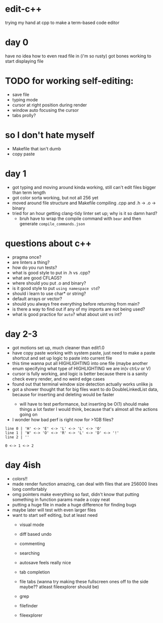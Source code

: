 # edit-c++
trying my hand at cpp to make a term-based code editor

# day 0
have no idea how to even read file in (i'm so rusty)
got bones working to start displaying file

# TODO for working self-editing:
- save file
- typing mode
- cursor at right position during render
- window auto focusing the cursor
- tabs prolly?

# so I don't hate myself
- Makefile that isn't dumb
- copy paste

# day 1
- got typing and moving around kinda working, still can't edit files bigger than term length
- got color sorta working, but not all 256 yet
- moved around file structure and Makefile compiling .cpp and .h -> .o -> binary
- tried for an hour getting clang-tidy linter set up; why is it so damn hard?
  - bruh have to wrap the compile command with `bear` and then generate `compile_commands.json`

# questions about c++
- pragma once?
- are linters a thing?
- how do you run tests?
- what is good style to put in .h vs .cpp?
- what are good CFLAGS?
- where should you put .o and binary?
- is it good style to put `using namespace std`?
- should i learn to use char* or string?
- default arrays or vector?
- should you always free everything before returning from main?
- is there a way to find out if any of my imports are not being used?
- what is good practice for `auto`? what about uint vs int?

# day 2-3
- got motions set up, much cleaner than edit1.0
- have copy paste working with system paste, just need to make a paste shortcut and set up logic to paste into current file
- this time wanna put all HIGHLIGHTING into one file (maybe another enum specifying what type of HIGHLIGHTING we are in(v ctrLv or V)
- cursor is fully working, and logic is better because there is a sanity check every render, and no weird edge cases
- found out that terminal window size detection actually works unlike js
- got a shower thought that for big files want to do DoubleLinkedList<DoubleLinkedList> data, because for inserting and deleting would be faster
  - will have to test performance, but inserting be O(1) should make things a lot faster I would think, because that's almost all the actions going on
- I wonder how bad perf is right now for >1GB files?

```
line 0 | 'H' <-> 'E' <-> 'L' <-> 'L' <-> 'O'
line 1 | 'W' <-> 'O' <-> 'R' <-> 'L' <-> 'D' <-> '!'
line 2 | ''

0 <-> 1 <-> 2
```

# day 4ish
- colors!!
- made render function amazing, can deal with files that are 256000 lines long comfortably
- omg pointers make everything so fast, didn't know that putting something in function params made a copy neat
- putting a huge file in made a huge difference for finding bugs
- maybe later will test with even larger files
- want to start self editing, but at least need
    - visual mode
    - diff based undo
    - commenting
    - searching

    - autosave feels really nice
    - tab completion
    - file tabs
    (wanna try making these fullscreen ones off to the side maybe?? atleast fileexplorer should be)
    - grep
    - filefinder
    - fileexplorer
